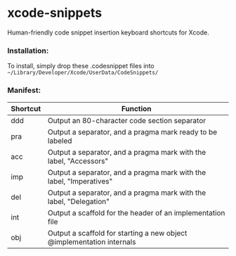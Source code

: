 xcode-snippets
==============

Human-friendly code snippet insertion keyboard shortcuts for Xcode.

### Installation:

To install, simply drop these .codesnippet files into `~/Library/Developer/Xcode/UserData/CodeSnippets/`

### Manifest:

| Shortcut | Function                                                               |
|----------|------------------------------------------------------------------------|
| ddd      | Output an 80-character code section separator                          |
| pra      | Output a separator, and a pragma mark ready to be labeled              |
| acc      | Output a separator, and a pragma mark with the label, "Accessors"      |
| imp      | Output a separator, and a pragma mark with the label, "Imperatives"    |
| del      | Output a separator, and a pragma mark with the label, "Delegation"     |
| int      | Output a scaffold for the header of an implementation file             |
| obj      | Output a scaffold for starting a new object @implementation internals  |
